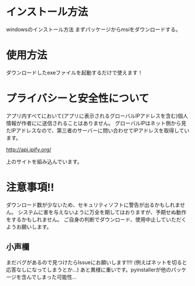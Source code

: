 # インストール方法
windowsのインストール方法
まずパッケージからmsiをダウンロードする。
# 使用方法
ダウンロードしたexeファイルを起動するだけで使えます！
# プライバシーと安全性について
アプリ内すべてにおいて(アプリに表示されるグローバルIPアドレスを含む)個人情報が作者にに送信されることはありません。
グローバルIPはネット側から見たIPアドレスなので、第三者のサーバーに問い合わせてIPアドレスを取得しています。

http://api.ipify.org/

上のサイトを組み込んでいます。

# 注意事項!!
ダウンロード数が少ないため、セキュリティソフトに警告が出るかもしれません。
システムに害を与えないように万全を期してはおりますが、予期せぬ動作をするかもしれません。
ご自身の判断でダウンロード、使用中止していただくようお願いします。

## 小声欄
まだバグがあるので見つけたらIssueにお願いします!!!!
(例えばネットを切ると応答なしになってしまうとか...)
あと異様に重いです。pyinstallerが他のパッケージを含んでしまった可能性...
